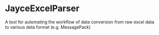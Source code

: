 # JayceExcelParser
A tool for automating the workflow of data conversion from raw excel data to various data format (e.g. MessagePack)

